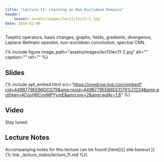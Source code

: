 ```yaml
---
title: "Lecture 11: Learning on Non-Euclidean Domains"
header:
    teaser: assets/images/lec11/lec11-1.jpg
date: 2019-01-06
---
```


Toeplitz operators, basis changes, graphs, fields, gradients, divergence,
Laplace-Beltrami operator, non-euclidean convolution, spectral CNN.

{% include figure image_path="assets/images/lec11/lec11-2.jpg" alt="" caption="" ref="" %}

## Slides

{% include ppt_embed.html
src="https://onedrive.live.com/embed?cid=449B779EEB6DCD79&amp;resid=449B779EEB6DCD79%21224&amp;authkey=ACgvH6CnyMPYymE&amp;em=2&amp;wdAr=1.6" %}

## Video

Stay tuned.


## Lecture Notes

Accompanying notes for this lecture can be found [here]({{ site.baseurl }}{% link _lecture_notes/lecture_11.md %}).
